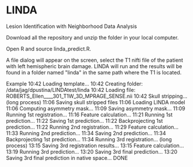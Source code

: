 # LINDA
Lesion Identification with Neighborhood Data Analysis

Download all the repository and unzip the folder in your local computer.

Open R and source linda_predict.R.

A file dialog will appear on the screen, select the T1 nifti file of the patient with left hemispheric brain damage.
LINDA will run and the results will be found in a folder named "linda" in the same path where the T1 is located.

Example 
10:42 Loading template... 
10:42 Creating folder: /data/jag/dpustina/LINDAtest/linda 
10:42 Loading file: ROBERTS_Ellen____301_T1W_3D_MPRAGE_SENSE.nii 
10:42 Skull stripping... (long process) 
11:06 Saving skull stripped files 
11:06 Loading LINDA model 
11:06 Computing asymmetry mask... 
11:09 Saving asymmetry mask... 
11:09 Running 1st registration... 
11:16 Feature calculation... 
11:21 Running 1st prediction... 
11:22 Saving 1st prediction... 
11:22 Backprojecting 1st prediction... 
11:22 Running 2nd registration... 
11:29 Feature calculation... 
11:33 Running 2nd prediction... 
11:34 Saving 2nd prediction... 
11:34 Backprojecting 1st prediction... 
11:34 Running 3rd registration... (long process)
13:15 Saving 3rd registration results... 
13:15 Feature calculation... 
13:19 Running 3rd prediction... 
13:20 Saving 3rd final prediction... 
13:20 Saving 3rd final prediction in native space... 
DONE
